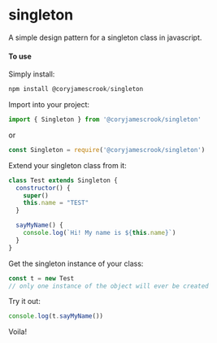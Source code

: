 # singleton
A simple design pattern for a singleton class in javascript.

#### To use
Simply install:
```javascript
npm install @coryjamescrook/singleton
```


Import into your project:
```javascript
import { Singleton } from '@coryjamescrook/singleton'
```
or
```javascript
const Singleton = require('@coryjamescrook/singleton')
```

Extend your singleton class from it:
```javascript
class Test extends Singleton {
  constructor() {
    super()
    this.name = "TEST"
  }

  sayMyName() {
    console.log(`Hi! My name is ${this.name}`)
  }
}
```

Get the singleton instance of your class:
```javascript
const t = new Test
// only one instance of the object will ever be created
```

Try it out:
```javascript
console.log(t.sayMyName())
```

Voila!